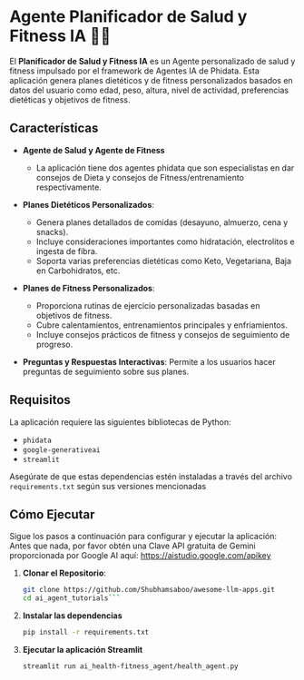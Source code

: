 # Agente Planificador de Salud y Fitness IA 🏋️‍♂️

El **Planificador de Salud y Fitness IA** es un Agente personalizado de salud y fitness impulsado por el framework de Agentes IA de Phidata. Esta aplicación genera planes dietéticos y de fitness personalizados basados en datos del usuario como edad, peso, altura, nivel de actividad, preferencias dietéticas y objetivos de fitness.

## Características

- **Agente de Salud y Agente de Fitness**
    - La aplicación tiene dos agentes phidata que son especialistas en dar consejos de Dieta y consejos de Fitness/entrenamiento respectivamente.

- **Planes Dietéticos Personalizados**:
  - Genera planes detallados de comidas (desayuno, almuerzo, cena y snacks).
  - Incluye consideraciones importantes como hidratación, electrolitos e ingesta de fibra.
  - Soporta varias preferencias dietéticas como Keto, Vegetariana, Baja en Carbohidratos, etc.

- **Planes de Fitness Personalizados**:
  - Proporciona rutinas de ejercicio personalizadas basadas en objetivos de fitness.
  - Cubre calentamientos, entrenamientos principales y enfriamientos.
  - Incluye consejos prácticos de fitness y consejos de seguimiento de progreso.

- **Preguntas y Respuestas Interactivas**: Permite a los usuarios hacer preguntas de seguimiento sobre sus planes.


## Requisitos

La aplicación requiere las siguientes bibliotecas de Python:

- `phidata`
- `google-generativeai`
- `streamlit`

Asegúrate de que estas dependencias estén instaladas a través del archivo `requirements.txt` según sus versiones mencionadas

## Cómo Ejecutar

Sigue los pasos a continuación para configurar y ejecutar la aplicación:
Antes que nada, por favor obtén una Clave API gratuita de Gemini proporcionada por Google AI aquí: https://aistudio.google.com/apikey

1. **Clonar el Repositorio**:
   ```bash
   git clone https://github.com/Shubhamsaboo/awesome-llm-apps.git
   cd ai_agent_tutorials```

2. **Instalar las dependencias**
    ```bash
    pip install -r requirements.txt
    ```
3. **Ejecutar la aplicación Streamlit**
    ```bash
    streamlit run ai_health-fitness_agent/health_agent.py
    ```


